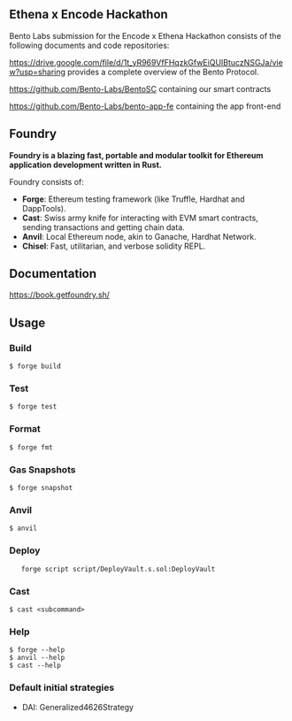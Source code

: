 ## Ethena x Encode Hackathon

Bento Labs submission for the Encode x Ethena Hackathon consists of the following documents and code repositories:

https://drive.google.com/file/d/1t_yR969VfFHqzkGfwEiQUIBtuczNSGJa/view?usp=sharing provides a complete overview of the Bento Protocol.

https://github.com/Bento-Labs/BentoSC containing our smart contracts

https://github.com/Bento-Labs/bento-app-fe containing the app front-end

## Foundry

**Foundry is a blazing fast, portable and modular toolkit for Ethereum application development written in Rust.**

Foundry consists of:

-   **Forge**: Ethereum testing framework (like Truffle, Hardhat and DappTools).
-   **Cast**: Swiss army knife for interacting with EVM smart contracts, sending transactions and getting chain data.
-   **Anvil**: Local Ethereum node, akin to Ganache, Hardhat Network.
-   **Chisel**: Fast, utilitarian, and verbose solidity REPL.

## Documentation

https://book.getfoundry.sh/

## Usage

### Build

```shell
$ forge build
```

### Test

```shell
$ forge test
```

### Format

```shell
$ forge fmt
```

### Gas Snapshots

```shell
$ forge snapshot
```

### Anvil

```shell
$ anvil
```

### Deploy

```shell
   forge script script/DeployVault.s.sol:DeployVault
```

### Cast

```shell
$ cast <subcommand>
```

### Help

```shell
$ forge --help
$ anvil --help
$ cast --help
```

### Default initial strategies
- DAI: Generalized4626Strategy


